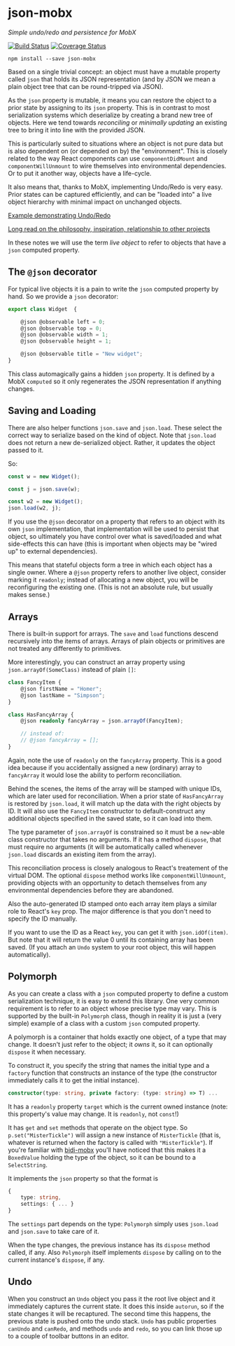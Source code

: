 # json-mobx
*Simple undo/redo and persistence for MobX*

[![Build Status](https://travis-ci.org/danielearwicker/json-mobx.svg?branch=master)](https://travis-ci.org/danielearwicker/json-mobx)
[![Coverage Status](https://coveralls.io/repos/github/danielearwicker/json-mobx/badge.svg?branch=master)](https://coveralls.io/github/danielearwicker/json-mobx?branch=master)

    npm install --save json-mobx

Based on a single trivial concept: an object must have a mutable property called `json` that holds its JSON representation (and by JSON we mean a plain object tree that can be round-tripped via JSON).

As the `json` property is mutable, it means you can restore the object to a prior state by assigning to its `json` property. This is in contrast to most serialization systems which deserialize by creating a brand new tree of objects. Here we tend towards *reconciling* or *minimally updating* an existing tree to bring it into line with the provided JSON.

This is particularly suited to situations where an object is not pure data but is also dependent on (or depended on by) the "environment". This is closely related to the way React components can use `componentDidMount` and `componentWillUnmount` to wire themselves into environmental dependencies. Or to put it another way, objects have a life-cycle.

It also means that, thanks to MobX, implementing Undo/Redo is very easy. Prior states can be captured efficiently, and can be "loaded into" a live object hierarchy with minimal impact on unchanged objects.

[Example demonstrating Undo/Redo](https://github.com/danielearwicker/baltar)

[Long read on the philosophy, inspiration, relationship to other projects](http://danielearwicker.github.io/json_mobx_Like_React_but_for_Data_Part_2_.html)

In these notes we will use the term *live object* to refer to objects that have a `json` computed property.

## The `@json` decorator

For typical live objects it is a pain to write the `json` computed property by hand. So we provide a `json` decorator:

```ts
export class Widget  {

    @json @observable left = 0;
    @json @observable top = 0;
    @json @observable width = 1;
    @json @observable height = 1;

    @json @observable title = "New widget";
}
```

This class automagically gains a hidden `json` property. It is defined by a MobX `computed` so it only regenerates the JSON representation if anything changes.

## Saving and Loading

There are also helper functions `json.save` and `json.load`. These select the correct way to serialize based on the kind of object. Note that `json.load` does not return a new de-serialized object. Rather, it updates the object passed to it.

So:

```ts
const w = new Widget();

const j = json.save(w);

const w2 = new Widget();
json.load(w2, j);
```

If you use the `@json` decorator on a property that refers to an object with its own `json` implementation, that implementation will be used to persist that object, so ultimately you have control over what is saved/loaded and what side-effects this can have (this is important when objects may be "wired up" to external dependencies).

This means that stateful objects form a tree in which each object has a single owner. Where a `@json` property refers to another live object, consider marking it `readonly`; instead of allocating a new object, you will be reconfiguring the existing one. (This is not an absolute rule, but usually makes sense.)

## Arrays
There is built-in support for arrays. The `save` and `load` functions descend recursively into the items of arrays. Arrays of plain objects or primitives are not treated any differently to primitives.

More interestingly, you can construct an array property using `json.arrayOf(SomeClass)` instead of plain `[]`:

```ts
class FancyItem {
    @json firstName = "Homer";
    @json lastName = "Simpson";
}

class HasFancyArray {
    @json readonly fancyArray = json.arrayOf(FancyItem);

    // instead of:
    // @json fancyArray = [];
}
```

Again, note the use of `readonly` on the `fancyArray` property. This is a good idea because if you accidentally assigned a new (ordinary) array to `fancyArray` it would lose the ability to perform reconciliation.

Behind the scenes, the items of the array will be stamped with unique IDs, which are later used for reconciliation. When a prior state of `HasFancyArray` is restored by `json.load`, it will match up the data with the right objects by ID. It will also use the `FancyItem` constructor to default-construct any additional objects specified in the saved state, so it can load into them.

The type parameter of `json.arrayOf` is constrained so it must be a `new`-able class constructor that takes no arguments. If it has a method `dispose`, that must require no arguments (it will be automatically called whenever `json.load` discards an existing item from the array).

This reconciliation process is closely analogous to React's treatement of the virtual DOM. The optional `dispose` method works like `componentWillUnmount`, providing objects with an opportunity to detach themselves from any environmental dependencies before they are abandoned.

Also the auto-generated ID stamped onto each array item plays a similar role to React's `key` prop. The major difference is that you don't need to specify the ID manually.

If you want to use the ID as a React `key`, you can get it with `json.idOf(item)`. But note that it will return the value 0 until its containing array has been saved. (If you attach an `Undo` system to your root object, this will happen automatically).

## Polymorph

As you can create a class with a `json` computed property to define a custom serialization technique, it is easy to extend this library. One very common requirement is to refer to an object whose precise type may vary. This is supported by the built-in `Polymorph` class, though in reality it is just a (very simple) example of a class with a custom `json` computed property.

A polymorph is a container that holds exactly one object, of a type that may change. It doesn't just refer to the object; it *owns* it, so it can optionally `dispose` it when necessary.

To construct it, you specify the string that names the initial type and a `factory` function that constructs an instance of the type (the constructor immediately calls it to get the initial instance).

```ts
constructor(type: string, private factory: (type: string) => T) ...
```

It has a `readonly` property `target` which is the current owned instance (note: this property's value may change. It is `readonly`, not `const`!)

It has `get` and `set` methods that operate on the object type. So `p.set("MisterTickle")` will assign a new instance of `MisterTickle` (that is, whatever is returned when the factory is called with `"MisterTickle"`). If you're familiar with [bidi-mobx](https://github.com/danielearwicker/bidi-mobx) you'll have noticed that this makes it a `BoxedValue` holding the type of the object, so it can be bound to a `SelectString`.

It implements the `json` property so that the format is 

```ts
{
    type: string,
    settings: { ... }
}
```

The `settings` part depends on the type: `Polymorph` simply uses `json.load` and `json.save` to take care of it.

When the type changes, the previous instance has its `dispose` method called, if any. Also `Polymorph` itself implements `dispose` by calling on to the current instance's `dispose`, if any.

## Undo

When you construct an `Undo` object you pass it the root live object and it immediately captures the current state. It does this inside `autorun`, so if the state changes it will be recaptured. The second time this happens, the previous state is pushed onto the undo stack. `Undo` has public properties `canUndo` and `canRedo`, and methods `undo` and `redo`, so you can link those up to a couple of toolbar buttons in an editor.
